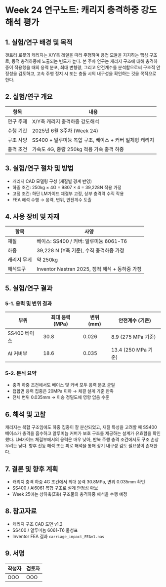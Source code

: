 # Week 24 연구노트: 캐리지 충격하중 강도해석 평가

## 1. 실험/연구 배경 및 목적
갠트리 로봇의 캐리지는 X/Y축 레일을 따라 주행하며 용접 모듈을 지지하는 핵심 구조로, 동적 충격하중에 노출되는 빈도가 높다. 본 주차 연구는 캐리지 구조에 대해 충격하중이 작용했을 때의 응력 분포, 최대 변형량, 그리고 안전계수를 분석함으로써 구조적 안정성을 검토하고, 고속 주행 정지 시 또는 충돌 시의 내구성을 확인하는 것을 목적으로 한다.

## 2. 실험/연구 개요
| 항목 | 내용 |
|------|------|
| 연구 주제 | X/Y축 캐리지 충격하중 강도해석 |
| 수행 기간 | 2025년 6월 3주차 (Week 24) |
| 구조 사양 | SS400 + 알루미늄 복합 구조, 베이스 + 커버 일체형 캐리지 |
| 충격 조건 | 가속도 4G, 중량 250kg 적용 가속 충격 하중

## 3. 실험/연구 절차 및 방법
- 캐리지 CAD 모델링 구성 (재질별 경계 반영)
- 하중 조건: 250kg × 4G = 9807 × 4 = 39,228N 작용 가정
- 고정 조건: 하단 LM가이드 체결부 고정, 상부 충격력 수직 작용
- FEA 해석 수행 → 응력, 변위, 안전계수 도출

## 4. 사용 장비 및 자재
| 항목 | 사양 |
|------|------|
| 재질 | 베이스: SS400 / 커버: 알루미늄 6061-T6 |
| 하중 | 39,228 N (Y축 기준), 수직 충격하중 가정 |
| 캐리지 무게 | 약 250kg |
| 해석도구 | Inventor Nastran 2025, 정적 해석 + 동하중 가정

## 5. 실험/연구 결과
### 5-1. 응력 및 변위 결과
| 부위 | 최대 응력 (MPa) | 변위 (mm) | 안전계수 (기준) |
|------|------------------|------------|------------------|
| SS400 베이스 | 30.8 | 0.026 | 8.9 (275 MPa 기준) |
| Al 커버부 | 18.6 | 0.035 | 13.4 (250 MPa 기준) |

### 5-2. 분석 요약
- 충격 하중 조건에서도 베이스 및 커버 모두 응력 분포 균일
- 접합면 응력 집중은 20MPa 이하 → 체결 설계 기준 만족
- 전체 변위 0.035mm → 이송 정밀도에 영향 없음 수준

## 6. 해석 및 고찰
캐리지는 복합 구조임에도 하중 집중이 잘 분산되었고, 재질 특성을 고려할 때 SS400 베이스가 충격을 흡수하고 알루미늄 커버가 보호 구조를 제공하는 설계가 유효함을 확인했다. LM가이드 체결부에서의 응력은 매우 낮아, 반복 주행 충격 조건에서도 구조 손상 우려는 낮다. 향후 진동 해석 또는 피로 해석을 통해 장기 내구성 검토 필요성이 존재한다.

## 7. 결론 및 향후 계획
- 캐리지 충격 하중 4G 조건에서 최대 응력 30.8MPa, 변위 0.035mm 확인
- SS400 / Al6061 복합 구조로 설계 안정성 확보
- Week 25에는 상하축(Z축) 구조물의 충격하중 해석을 수행 예정

## 8. 참고자료
- 캐리지 구조 CAD 도면 v1.2
- SS400 / 알루미늄 6061-T6 물성표
- Inventor FEA 결과 `carriage_impact_FEAv1.nas`

## 9. 서명
| 작성자 | 검토자 |
|--------|--------|
| OOO   | OOO   |